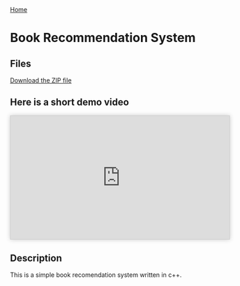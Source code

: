 <link rel="stylesheet" href="/assets/style.css">
<a href="/" class="home-link">Home</a>

# **Book Recommendation System**

## Files
<!-- you need to put the zip file in the same directory -->
[Download the ZIP file](recommendation.zip)

## Here is a short demo video

<div style="max-width: 560px; aspect-ratio: 16/9; border: 1px solid #ccc; box-shadow: 0 0 10px rgba(0, 0, 0, 0.2); overflow: hidden;">
  <iframe 
    src="https://www.youtube.com/embed/ors-qiFAPek" 
    style="width: 100%; height: 100%; border: none;" 
    allowfullscreen>
  </iframe>
</div>

## Description
This is a simple book recomendation system written in c++.
